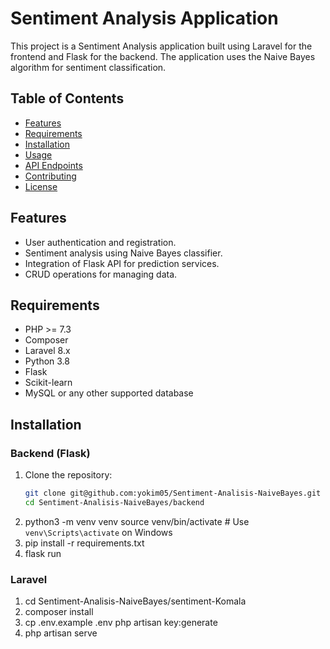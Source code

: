 # Sentiment Analysis Application

This project is a Sentiment Analysis application built using Laravel for the frontend and Flask for the backend. The application uses the Naive Bayes algorithm for sentiment classification.

## Table of Contents

- [Features](#features)
- [Requirements](#requirements)
- [Installation](#installation)
- [Usage](#usage)
- [API Endpoints](#api-endpoints)
- [Contributing](#contributing)
- [License](#license)

## Features

- User authentication and registration.
- Sentiment analysis using Naive Bayes classifier.
- Integration of Flask API for prediction services.
- CRUD operations for managing data.

## Requirements

- PHP >= 7.3
- Composer
- Laravel 8.x
- Python 3.8
- Flask
- Scikit-learn
- MySQL or any other supported database

## Installation

### Backend (Flask)

1. Clone the repository:
   ```bash
   git clone git@github.com:yokim05/Sentiment-Analisis-NaiveBayes.git
   cd Sentiment-Analisis-NaiveBayes/backend
2. python3 -m venv venv
source venv/bin/activate  # Use `venv\Scripts\activate` on Windows
3. pip install -r requirements.txt
4. flask run

### Laravel

1. cd Sentiment-Analisis-NaiveBayes/sentiment-Komala
2. composer install
3. cp .env.example .env
php artisan key:generate
4. php artisan serve


